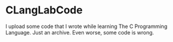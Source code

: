 # CLangLabCode
I upload some code that I wrote while learning The C Programming Language. Just an archive. Even worse, some code is wrong.
